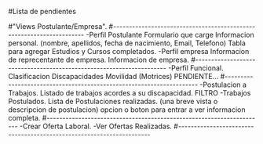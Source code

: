 
#Lista de pendientes

#"Views Postulante/Empresa".
#---------------------------------------------------------------------
-Perfil Postulante 
    Formulario que carge Informacion personal. (nombre, apellidos, fecha de nacimiento, Email, Telefono)
    Tabla para agregar Estudios y Cursos completados.
-Perfil empresa
    Informacion de reprecentante de empresa.
    Informacion de empresa.
#---------------------------------------------------------------------
-Perfil Funcional.
    Clasificacion Discapacidades Movilidad (Motrices) PENDIENTE...
#---------------------------------------------------------------------
-Postulacion a Trabajos.
    Listado de trabajos acordes a su discapacidad. FILTRO
-Trabajos Postulados.
    Lista de Postulaciones realizadas. (una breve vista o descripcion de postulacion)
    opcion o boton para entrar a ver informacion completa.
#---------------------------------------------------------------------
-Crear Oferta Laboral.
-Ver Ofertas Realizadas.
#---------------------------------------------------------------------